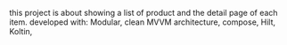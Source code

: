 this project is about showing a list of product and the detail page of each item. developed with: Modular, clean MVVM architecture, compose, Hilt, Koltin,

